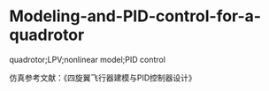 # Modeling-and-PID-control-for-a-quadrotor
quadrotor;LPV;nonlinear model;PID control

仿真参考文献：《四旋翼飞行器建模与PID控制器设计》
